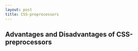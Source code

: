 ```yaml
---
layout: post
title: CSS-preprocessors
---
```


## Advantages and Disadvantages of CSS-preprocessors

